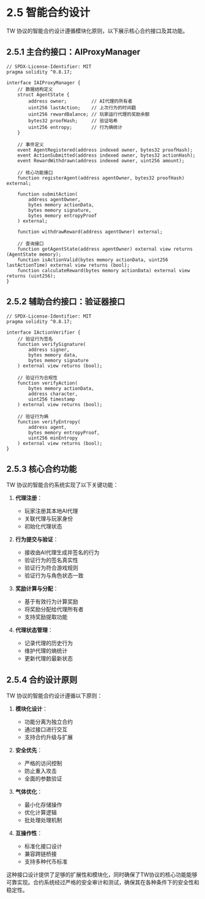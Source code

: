 # 2.5 智能合约设计

TW 协议的智能合约设计遵循模块化原则，以下展示核心合约接口及其功能。

## 2.5.1 主合约接口：AIProxyManager

```solidity
// SPDX-License-Identifier: MIT
pragma solidity ^0.8.17;

interface IAIProxyManager {
    // 数据结构定义
    struct AgentState {
        address owner;         // AI代理的所有者
        uint256 lastAction;    // 上次行为的时间戳
        uint256 rewardBalance; // 玩家运行代理的奖励余额
        bytes32 proofHash;     // 验证哈希
        uint256 entropy;       // 行为熵统计
    }

    // 事件定义
    event AgentRegistered(address indexed owner, bytes32 proofHash);
    event ActionSubmitted(address indexed owner, bytes32 actionHash);
    event RewardWithdrawn(address indexed owner, uint256 amount);

    // 核心功能接口
    function registerAgent(address agentOwner, bytes32 proofHash) external;

    function submitAction(
        address agentOwner,
        bytes memory actionData,
        bytes memory signature,
        bytes memory entropyProof
    ) external;

    function withdrawReward(address agentOwner) external;

    // 查询接口
    function getAgentState(address agentOwner) external view returns (AgentState memory);
    function isActionValid(bytes memory actionData, uint256 lastActionTime) external view returns (bool);
    function calculateReward(bytes memory actionData) external view returns (uint256);
}
```

## 2.5.2 辅助合约接口：验证器接口

```solidity
// SPDX-License-Identifier: MIT
pragma solidity ^0.8.17;

interface IActionVerifier {
    // 验证行为签名
    function verifySignature(
        address signer,
        bytes memory data,
        bytes memory signature
    ) external view returns (bool);

    // 验证行为合规性
    function verifyAction(
        bytes memory actionData,
        address character,
        uint256 timestamp
    ) external view returns (bool);

    // 验证行为熵
    function verifyEntropy(
        address agent,
        bytes memory entropyProof,
        uint256 minEntropy
    ) external view returns (bool);
}
```

## 2.5.3 核心合约功能

TW 协议的智能合约系统实现了以下关键功能：

1. **代理注册**：
   - 玩家注册其本地AI代理
   - 关联代理与玩家身份
   - 初始化代理状态

2. **行为提交与验证**：
   - 接收由AI代理生成并签名的行为
   - 验证行为的签名真实性
   - 验证行为符合游戏规则
   - 验证行为与角色状态一致

3. **奖励计算与分配**：
   - 基于有效行为计算奖励
   - 将奖励分配给代理所有者
   - 支持奖励提取功能

4. **代理状态管理**：
   - 记录代理的历史行为
   - 维护代理的熵统计
   - 更新代理的最新状态

## 2.5.4 合约设计原则

TW 协议的智能合约设计遵循以下原则：

1. **模块化设计**：
   - 功能分离为独立合约
   - 通过接口进行交互
   - 支持合约升级与扩展

2. **安全优先**：
   - 严格的访问控制
   - 防止重入攻击
   - 全面的参数验证

3. **气体优化**：
   - 最小化存储操作
   - 优化计算逻辑
   - 批处理处理机制

4. **互操作性**：
   - 标准化接口设计
   - 兼容跨链桥接
   - 支持多种代币标准

这种接口设计提供了足够的扩展性和模块化，同时确保了TW协议的核心功能能够可靠实现。合约系统经过严格的安全审计和测试，确保其在各种条件下的安全性和稳定性。
